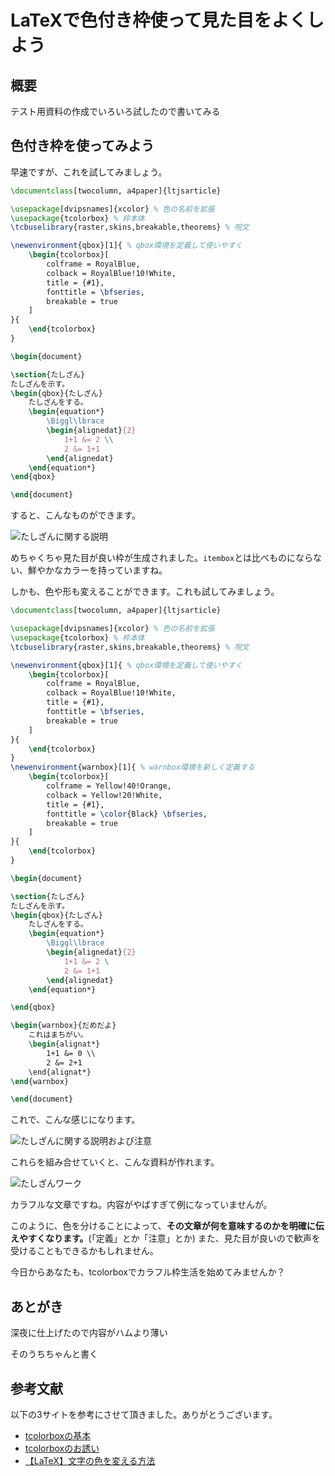 # LaTeXで色付き枠使って見た目をよくしよう

## 概要

テスト用資料の作成でいろいろ試したので書いてみる

## 色付き枠を使ってみよう

早速ですが、これを試してみましょう。

```tex
\documentclass[twocolumn, a4paper]{ltjsarticle}

\usepackage[dvipsnames]{xcolor} % 色の名前を拡張
\usepackage{tcolorbox} % 枠本体
\tcbuselibrary{raster,skins,breakable,theorems} % 呪文

\newenvironment{qbox}[1]{ % qbox環境を定義して使いやすく
    \begin{tcolorbox}[
        colframe = RoyalBlue,
        colback = RoyalBlue!10!White,
        title = {#1},
        fonttitle = \bfseries,
        breakable = true
    ]
}{
    \end{tcolorbox}
}

\begin{document}

\section{たしざん}
たしざんを示す。
\begin{qbox}{たしざん}
    たしざんをする。
    \begin{equation*}
        \Biggl\lbrace
        \begin{alignedat}{2}
            1+1 &= 2 \\
            2 &= 1+1
        \end{alignedat}
    \end{equation*}
\end{qbox}

\end{document}

```

すると、こんなものができます。

![たしざんに関する説明](./img/example1.png)

めちゃくちゃ見た目が良い枠が生成されました。`itembox`とは比べものにならない、鮮やかなカラーを持っていますね。

しかも、色や形も変えることができます。これも試してみましょう。

```tex
\documentclass[twocolumn, a4paper]{ltjsarticle}

\usepackage[dvipsnames]{xcolor} % 色の名前を拡張
\usepackage{tcolorbox} % 枠本体
\tcbuselibrary{raster,skins,breakable,theorems} % 呪文

\newenvironment{qbox}[1]{ % qbox環境を定義して使いやすく
    \begin{tcolorbox}[
        colframe = RoyalBlue,
        colback = RoyalBlue!10!White,
        title = {#1},
        fonttitle = \bfseries,
        breakable = true
    ]
}{
    \end{tcolorbox}
}
\newenvironment{warnbox}[1]{ % warnbox環境を新しく定義する
    \begin{tcolorbox}[
        colframe = Yellow!40!Orange,
        colback = Yellow!20!White,
        title = {#1},
        fonttitle = \color{Black} \bfseries,
        breakable = true
    ]
}{
    \end{tcolorbox}
}

\begin{document}

\section{たしざん}
たしざんを示す。
\begin{qbox}{たしざん}
    たしざんをする。
    \begin{equation*}
        \Biggl\lbrace
        \begin{alignedat}{2}
            1+1 &= 2 \
            2 &= 1+1
        \end{alignedat}
    \end{equation*}

\end{qbox}

\begin{warnbox}{だめだよ}
    これはまちがい。
    \begin{alignat*}
        1+1 &= 0 \\
        2 &= 2+1
    \end{alignat*}
\end{warnbox}

\end{document}

```

これで、こんな感じになります。

![たしざんに関する説明および注意](./img/example2.png)

これらを組み合せていくと、こんな資料が作れます。

![たしざんワーク](./img/exampledocs.png)

カラフルな文章ですね。内容がやばすぎて例になっていませんが。

このように、色を分けることによって、**その文章が何を意味するのかを明確に伝えやすくなります。**(「定義」とか「注意」とか)
また、見た目が良いので歓声を受けることもできるかもしれません。

今日からあなたも、tcolorboxでカラフル枠生活を始めてみませんか？

## あとがき

深夜に仕上げたので内容がハムより薄い

そのうちちゃんと書く

## 参考文献

以下の3サイトを参考にさせて頂きました。ありがとうございます。

 - [tcolorboxの基本](https://texmedicine.hatenadiary.jp/entry/2015/12/17/000339)
 - [tcolorboxのお誘い](https://marukunalufd0123.hatenablog.com/entry/2019/03/15/071717)
 - [【LaTeX】文字の色を変える方法](https://mathlandscape.com/latex-color/)